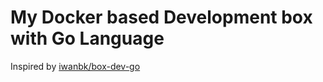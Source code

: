 # My Docker based Development box with Go Language

Inspired by [iwanbk/box-dev-go](https://github.com/iwanbk/box-dev-go)
